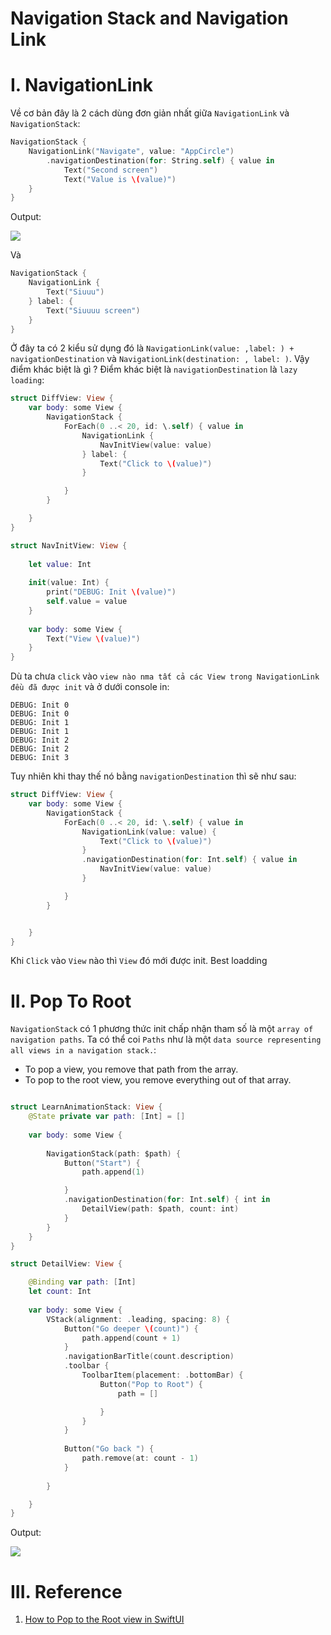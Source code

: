 # Navigation Stack and Navigation Link

# I. NavigationLink

Về cơ bản đây là 2 cách dùng đơn giản nhất giữa `NavigationLink` và `NavigationStack`:

```swift
NavigationStack {
    NavigationLink("Navigate", value: "AppCircle")
        .navigationDestination(for: String.self) { value in
            Text("Second screen")
            Text("Value is \(value)")
    }
}
```

Output:

![](gif/simple_stack.gif)


Và 

```swift
NavigationStack {
    NavigationLink {
        Text("Siuuu")
    } label: {
        Text("Siuuuu screen")
    }
}
```

Ở đây ta có 2 kiểu sử dụng đó là `NavigationLink(value: ,label: ) + navigationDestination` và `NavigationLink(destination: , label: )`. Vậy điểm khác biệt là gì ? Điểm khác biệt là `navigationDestination` là `lazy loading`:

```swift
struct DiffView: View {
    var body: some View {
        NavigationStack {
            ForEach(0 ..< 20, id: \.self) { value in
                NavigationLink {
                    NavInitView(value: value)
                } label: {
                    Text("Click to \(value)")
                }

            }
        }

    }
}

struct NavInitView: View {
    
    let value: Int
    
    init(value: Int) {
        print("DEBUG: Init \(value)")
        self.value = value
    }
    
    var body: some View {
        Text("View \(value)")
    }
}
```

Dù ta chưa `click` vào `view nào nma tất cả các View trong NavigationLink đều đã được init` và ở dưới console in:

```
DEBUG: Init 0
DEBUG: Init 0
DEBUG: Init 1
DEBUG: Init 1
DEBUG: Init 2
DEBUG: Init 2
DEBUG: Init 3
```

Tuy nhiên khi thay thế nó bằng `navigationDestination` thì sẽ như sau:

```swift
struct DiffView: View {
    var body: some View {
        NavigationStack {
            ForEach(0 ..< 20, id: \.self) { value in
                NavigationLink(value: value) {
                    Text("Click to \(value)")
                }
                .navigationDestination(for: Int.self) { value in
                    NavInitView(value: value)
                }

            }
        }


    }
}
```

Khi `Click` vào `View` nào thì `View` đó mới được init. Best loadding

# II. Pop To Root

`NavigationStack` có 1 phương thức init chấp nhận tham số là một `array of navigation paths`. Ta có thể coi `Paths` như là một `data source representing all views in a navigation stack.`:
- To pop a view, you remove that path from the array.
- To pop to the root view, you remove everything out of that array.

```swift

struct LearnAnimationStack: View {
    @State private var path: [Int] = []
    
    var body: some View {
        
        NavigationStack(path: $path) {
            Button("Start") {
                path.append(1)

            }
            .navigationDestination(for: Int.self) { int in
                DetailView(path: $path, count: int)
            }
        }
    }
}

struct DetailView: View {

    @Binding var path: [Int]
    let count: Int
    
    var body: some View {
        VStack(alignment: .leading, spacing: 8) {
            Button("Go deeper \(count)") {
                path.append(count + 1)
            }
            .navigationBarTitle(count.description)
            .toolbar {
                ToolbarItem(placement: .bottomBar) {
                    Button("Pop to Root") {
                        path = []

                    }
                }
            }
            
            Button("Go back ") {
                path.remove(at: count - 1)
            }
            
        }

    }
}
```

Output:

![](gif/popToRoot.gif)







# III. Reference

1. [How to Pop to the Root view in SwiftUI](https://sarunw.com/posts/how-to-pop-to-root-view-in-swiftui/?fbclid=IwAR0kJf86XoYteFXX-P8VOU0K81FGvfx8Bai39nNeKRHzFY2CFHkmVevlK3o)